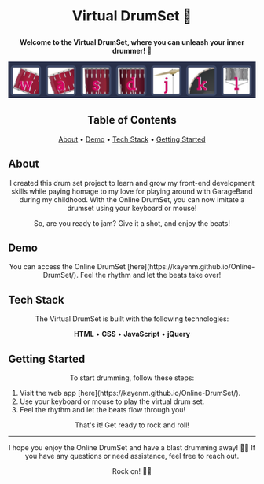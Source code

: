 <h1 align="center">

  Virtual DrumSet 🥁
      <br>
</h1>

<p align="center">
  <b>Welcome to the Virtual DrumSet, where you can unleash your inner drummer! 🎵</b>
</p>

<p align="center">
  <a href="https://kayenm.github.io/Online-DrumSet/">
  <img src="https://raw.githubusercontent.com/KayenM/Online-DrumSet/main/images/drumset_image.jpg" alt="Online DrumSet Image">
  </a>
</p>

<h2 align="center">Table of Contents</h2>

<p align="center">
  <a href="#about">About</a> •
  <a href="#demo">Demo</a> •
  <a href="#tech-stack">Tech Stack</a> •
  <a href="#getting-started">Getting Started</a>
</p>

<h2 id="about">About</h2>

<p align="center">
  I created this drum set project to learn and grow my front-end development skills while paying homage to my love for playing around with GarageBand during my childhood. With the Online DrumSet, you can now imitate a drumset using your keyboard or mouse!
</p>

<p align="center">
  So, are you ready to jam? Give it a shot, and enjoy the beats!
</p>

<h2 id="demo">Demo</h2>

<p align="center">
  You can access the Online DrumSet [here](https://kayenm.github.io/Online-DrumSet/). Feel the rhythm and let the beats take over!
</p>

<h2 id="tech-stack">Tech Stack</h2>

<p align="center">
  The Virtual DrumSet is built with the following technologies:
</p>

<p align="center">
  <b>HTML</b> • <b>CSS</b> • <b>JavaScript</b> • <b>jQuery</b>
</p>

<h2 id="getting-started">Getting Started</h2>

<p align="center">
  To start drumming, follow these steps:
</p>

<ol>
  <li>Visit the web app [here](https://kayenm.github.io/Online-DrumSet/).</li>
  <li>Use your keyboard or mouse to play the virtual drum set.</li>
  <li>Feel the rhythm and let the beats flow through you!</li>
</ol>

<p align="center">
  That's it! Get ready to rock and roll!
</p>

<hr>

<p align="center">
  I hope you enjoy the Online DrumSet and have a blast drumming away! 🥁🎶 If you have any questions or need assistance, feel free to reach out.
</p>

<p align="center">
  Rock on! 🤘😎
</p>


